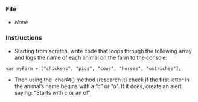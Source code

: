 ### File

* _None_

### Instructions

* Starting from scratch, write code that loops through the following array and logs the name of each animal on the farm to the console:

```
var myFarm = ["chickens", "pigs", "cows", "horses", "ostriches"];
```

* Then using the .charAt() method (research it) check if the first letter in the animal’s name begins with a “c” or “o”. If it does, create an alert saying: “Starts with c or an o!”
